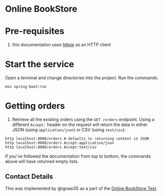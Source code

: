# Online BookStore

# Pre-requisites

1. this documentation uses [httpie](https://httpie.io/docs#examples) as an HTTP client

# Start the service

Open a terminal and change directories into the project. Run the commands:

```shell
mvn spring-boot:run
```

# Getting orders

1. Retrieve all the existing orders using the `GET /orders` endpoint. Using a different `Accept:` header on the request will 
   return the data in either JSON (using `application/json`) or CSV (using `text/csv`):
   
```shell
http localhost:8080/orders # defaults to returning content in JSON
http localhost:8080/orders Accept:application/json
http localhost:8080/orders Accept:text/csv
```

If you've followed the documentation from top to bottom, the commands above will have returned empty lists.


## Contact Details

This was implemented by @ignasi35 as a part of the [Online BookStore Test](https://github.com/magento-mcom/springboot-interview-test).
